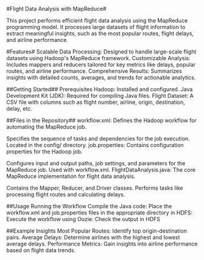 #Flight Data Analysis with MapReduce#

This project performs efficient flight data analysis using the MapReduce programming model. It processes large datasets of flight information to extract meaningful insights, such as the most popular routes, flight delays, and airline performance.

#Features#
Scalable Data Processing: Designed to handle large-scale flight datasets using Hadoop's MapReduce framework.
Customizable Analysis: Includes mappers and reducers tailored for key metrics like delays, popular routes, and airline performance.
Comprehensive Results: Summarizes insights with detailed counts, averages, and trends for actionable analytics.

##Getting Started##
Prerequisites
Hadoop: Installed and configured.
Java Development Kit (JDK): Required for compiling Java files.
Flight Dataset: A CSV file with columns such as flight number, airline, origin, destination, delay, etc.

##Files in the Repository##
workflow.xml: Defines the Hadoop workflow for automating the MapReduce job.

Specifies the sequence of tasks and dependencies for the job execution.
Located in the config/ directory.
job.properties: Contains configuration properties for the Hadoop job.

Configures input and output paths, job settings, and parameters for the MapReduce job.
Used with workflow.xml.
FlightDataAnalysis.java: The core MapReduce implementation for flight data analysis.

Contains the Mapper, Reducer, and Driver classes.
Performs tasks like processing flight routes and calculating delays.

##Usage
Running the Workflow
Compile the Java code:
Place the workflow.xml and job.properties files in the appropriate directory in HDFS:
Execute the workflow using Oozie:
Check the output in HDFS

##Example Insights
Most Popular Routes: Identify top origin-destination pairs.
Average Delays: Determine airlines with the highest and lowest average delays.
Performance Metrics: Gain insights into airline performance based on flight data trends.

